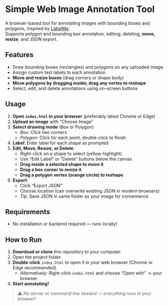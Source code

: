 # Simple Web Image Annotation Tool

A browser-based tool for annotating images with bounding boxes and polygons, inspired by [LabelMe](http://labelme.csail.mit.edu/).  
Supports polygon and bounding box annotation, editing, deleting, **move, resize**, and JSON export.

## Features

- Draw bounding boxes (rectangles) and polygons on any uploaded image
- Assign custom text labels to each annotation
- **Move and resize boxes** (drag corners or shape body)
- **Move polygons by dragging inside; drag any vertex to reshape**
- Select, edit, and delete annotations using on-screen buttons

## Usage

1. **Open `index.html` in your browser** (preferably latest Chrome or Edge)
2. **Upload an image** with “Choose Image”
3. **Select drawing mode** (Box or Polygon)
   - *Box*: Click two corners
   - *Polygon*: Click for each point, double-click to finish
4. **Label**: Enter label for each shape as prompted
5. **Edit, Move, Resize, or Delete**:
   - Right-click on a shape to select (yellow highlight)
   - Use “Edit Label” or “Delete” buttons below the canvas
   - **Drag inside a selected shape to move it**
   - **Drag a box corner to resize it**
   - **Drag a polygon vertex (orange circle) to reshape**
6. **Export**:  
   - Click “Export JSON”
   - Choose location (can overwrite existing JSON in modern browsers)
   - *Tip*: Save JSON in same folder as your image for convenience

## Requirements

- No installation or backend required — runs locally!

## How to Run

1. **Download or clone** this repository to your computer.
2. Open the project folder.
3. **Double-click** `index.html` to open it in your web browser (Chrome or Edge recommended).
   - *Alternatively:* Right-click `index.html` and choose “Open with” → your browser.
4. **Start annotating!**

> ⚠️ *No server or command line needed — everything runs in your browser!*
